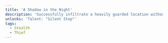 ```yaml
---
title: 'A Shadow in the Night'
description: 'Successfully infiltrate a heavily guarded location without raising an alarm.'
unlocks: 'Talent: "Silent Step"'
tags:
  - Stealth
  - Thief
---
```


